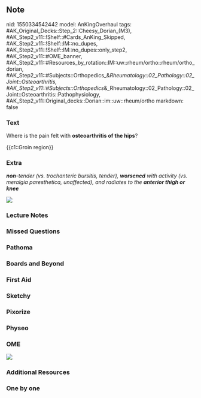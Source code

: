 ## Note
nid: 1550334542442
model: AnKingOverhaul
tags: #AK_Original_Decks::Step_2::Cheesy_Dorian_(M3), #AK_Step2_v11::!Shelf::#Cards_AnKing_Skipped, #AK_Step2_v11::!Shelf::IM::no_dupes, #AK_Step2_v11::!Shelf::IM::no_dupes::only_step2, #AK_Step2_v11::#OME_banner, #AK_Step2_v11::#Resources_by_rotation::IM::uw::rheum/ortho::rheum/ortho_dorian, #AK_Step2_v11::#Subjects::Orthopedics_&_Rheumatology::02_Pathology::02_Joint::Osteoarthritis, #AK_Step2_v11::#Subjects::Orthopedics_&_Rheumatology::02_Pathology::02_Joint::Osteoarthritis::Pathophysiology, #AK_Step2_v11::Original_decks::Dorian::im::uw::rheum/ortho
markdown: false

### Text
Where is the pain felt with <b>osteoarthritis of the hips</b>?
<div>
  {{c1::Groin region}}
</div>

### Extra
<i><b>non</b>-tender (vs. trochanteric bursitis, tender),
<b>worsened</b> with activity (vs. meralgia paresthetica,
unaffected), and radiates to the <b>anterior thigh or knee</b></i>
<div><img src="paste-724951824859139.jpg" class="resizer"></div>

### Lecture Notes


### Missed Questions


### Pathoma


### Boards and Beyond


### First Aid


### Sketchy


### Pixorize


### Physeo


### OME
<div class="ome-widget">
  <a href="https://onlinemeded.org?ref=anki"><img src=
  "_OME_AnkiFlashcards_General_7.png"></a>
</div>

### Additional Resources


### One by one

